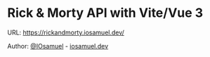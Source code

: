 # Rick & Morty API with Vite/Vue 3

URL: https://rickandmorty.iosamuel.dev/

Author: [@IOsamuel](https://twitter.com/iosamuel) - [iosamuel.dev](https://iosamuel.dev)
